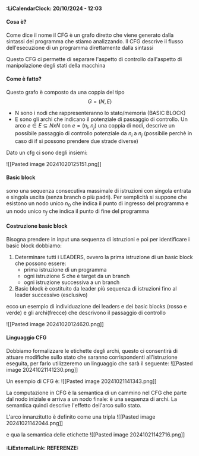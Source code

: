 #### :LiCalendarClock:  20/10/2024 - 12:03

#### Cosa è?
Come dice il nome il CFG è un grafo diretto che viene generato dalla sintassi del programma che stiamo analizzando. Il CFG descrive il flusso dell'esecuzione di un programma direttamente dalla sintassi

Questo CFG ci permette di separare l'aspetto di controllo dall'aspetto di manipolazione degli stati della macchina
#### Come è fatto?
Questo grafo è composto da una coppia del tipo 
$$
G=(N,E)
$$
- N sono i nodi che rappresenteranno lo stato/memoria (BASIC BLOCK)
- E sono gli archi che indicano il potenziale di passaggio di controllo. Un arco $e \in E \subseteq NxN$ con $e=(n_i,n_j)$ una coppia di nodi, descrive un possibile passaggio di controllo potenziale da $n_i$ a $n_j$ (possibile perchè in caso di if si possono prendere due strade diverse)

Dato un cfg ci sono degli insiemi:

![[Pasted image 20241020125151.png]]
#### Basic block
sono una sequenza consecutiva massimale di istruzioni con singola entrata e singola uscita (senza branch o più padri). Per semplicità si suppone che esistono un nodo unico $n_0$ che indica il punto di ingresso del programma e un nodo unico $n_f$ che indica il punto di fine del programma

#### Costruzione basic block
Bisogna prendere in input una sequenza di istruzioni e poi per identificare i basic block dobbiamo:
1. Determinare tutti i LEADERS, ovvero la prima istruzione di un basic block che possono essere:
	- prima istruzione di un programma
	- ogni istruzione S che è target da un branch 
	- ogni istruzione successiva a un branch
2. Basic block è costituito da leader più sequenza di istruzioni fino al leader successivo (esclusivo)
 
 ecco un esempio di individuazione dei leaders e dei basic blocks (rosso e verde) e gli archi(frecce) che descrivono il passaggio di controllo
 
![[Pasted image 20241020124620.png]]

#### Linguaggio CFG
Dobbiamo formalizzare le etichette degli archi, questo ci consentirà di attuare modifiche sullo stato che saranno corrispondenti all'istruzione eseguita, per farlo utilizzeremo un linguaggio che sarà il seguente:
![[Pasted image 20241021141230.png]]

Un esempio di CFG è:
![[Pasted image 20241021141343.png]]

La computazione in CFG è la semantica di un cammino nel CFG che parte dal nodo iniziale e arriva a un nodo finale: è una sequenza di archi. La semantica quindi descrive l'effetto dell'arco sullo stato.

L'arco innanzitutto è definito come una tripla
![[Pasted image 20241021142044.png]]

e qua la semantica delle etichette
![[Pasted image 20241021142716.png]]
#### :LiExternalLink: REFERENZE: